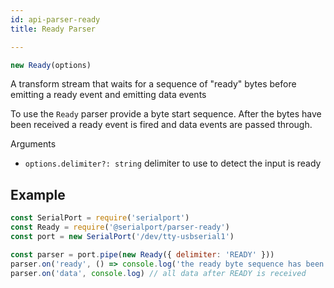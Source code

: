 ```yaml
---
id: api-parser-ready
title: Ready Parser

---
```

```typescript
new Ready(options)
```
A transform stream that waits for a sequence of "ready" bytes before emitting a ready event and emitting data events

To use the `Ready` parser provide a byte start sequence. After the bytes have been received a ready event is fired and data events are passed through.

Arguments
- `options.delimiter?: string` delimiter to use to detect the input is ready

## Example
```js
const SerialPort = require('serialport')
const Ready = require('@serialport/parser-ready')
const port = new SerialPort('/dev/tty-usbserial1')

const parser = port.pipe(new Ready({ delimiter: 'READY' }))
parser.on('ready', () => console.log('the ready byte sequence has been received'))
parser.on('data', console.log) // all data after READY is received
```
